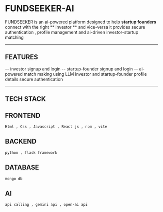 
# FUNDSEEKER-AI 

FUNDSEEKER is an ai-powered platform designed to help **startup founders** connect with the right ** investor ** and vice-versa
it provides secure authentication , profile management and ai-driven investor-startup matching 

--------

## FEATURES 
-- investor signup and login
-- startup-founder signup and login
-- ai-powered match making using LLM
investor and startup-founder profile details 
secure authentication 

----------

## TECH STACK 

  ## FRONTEND 
    Html , Css , Javascript , React js , npm , vite

  ## BACKEND 
    python , flask framework 

  ## DATABASE 
    mongo db 

  ## AI 
    api calling , gemini api , open-ai api 
